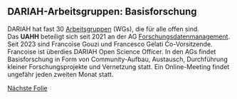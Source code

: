## DARIAH-Arbeitsgruppen: Basisforschung

DARIAH hat fast 30 [Arbeitsgruppen](https://www.dariah.eu/activities/working-groups/) (WGs), die für alle offen sind.  
Das **UAHH** beteiligt sich seit 2021 an der AG [Forschungsdatenmanagement](https://www.dariah.eu/activities/working-groups/research-data-management/). Seit 2023 sind Francoise Gouzi und Francesco Gelati Co-Vorsitzende. Francoise ist überdies DARIAH Open Science Officer.
In den AGs findet Basisforschung in Form von Community-Aufbau, Austausch, Durchführung kleiner Forschungsprojekte und Vernetzung statt. Ein Online-Meeting findet ungefähr jeden zweiten Monat statt. 

[Nächste Folie](04.md)
